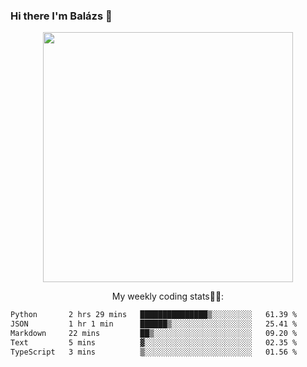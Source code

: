 ### Hi there I'm Balázs 👋
  
<p align="center">
  <img width="400" src="https://github-readme-stats.vercel.app/api/top-langs/?username=bkutasi&size_weight=0.5&count_weight=0.5&hide=jupyter%20notebook&layout=compact&theme=tokyonight">
</p>
<p align="center">
My weekly coding stats👨‍💻:
</p>
<!--START_SECTION:waka-->

```txt
Python       2 hrs 29 mins   ███████████████▒░░░░░░░░░   61.39 %
JSON         1 hr 1 min      ██████▒░░░░░░░░░░░░░░░░░░   25.41 %
Markdown     22 mins         ██▒░░░░░░░░░░░░░░░░░░░░░░   09.20 %
Text         5 mins          ▓░░░░░░░░░░░░░░░░░░░░░░░░   02.35 %
TypeScript   3 mins          ▒░░░░░░░░░░░░░░░░░░░░░░░░   01.56 %
```

<!--END_SECTION:waka-->



<!--
**bkutasi/bkutasi** is a ✨ _special_ ✨ repository because its `README.md` (this file) appears on your GitHub profile.

Here are some ideas to get you started:

- 🔭 I’m currently working on ...
- 🌱 I’m currently learning ...
- 👯 I’m looking to collaborate on ...
- 🤔 I’m looking for help with ...
- 💬 Ask me about ...
- 📫 How to reach me: ...
- 😄 Pronouns: ...
- ⚡ Fun fact: ...
-->
